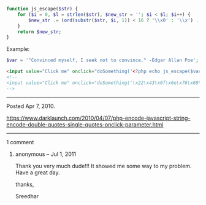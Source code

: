 ```php
function js_escape($str) {
	for ($i = 0, $l = strlen($str), $new_str = ''; $i < $l; $i++) {
		$new_str .= (ord(substr($str, $i, 1)) < 16 ? '\\x0' : '\\x') . dechex(ord(substr($str, $i, 1)));
	}
	return $new_str;
}
```

Example:
```php
$var = '"Convinced myself, I seek not to convince." -Edgar Allan Poe';
```
<script type="text/javascript">
function doSomething(foo) {
	alert(foo);
}
</script>
```html
<input value="Click me" onclick="doSomething('<?php echo js_escape($var); ?>');" type="button" />
<!--
<input value="Click me" onclick="doSomething('\x22\x43\x6f\x6e\x76\x69\x6e\x63\x65\x64\x20\x6d\x79\x73\x65\x6c\x66\x2c\x20\x49\x20\x73\x65\x65\x6b\x20\x6e\x6f\x74\x20\x74\x6f\x20\x63\x6f\x6e\x76\x69\x6e\x63\x65\x2e\x22\x20\x2d\x45\x64\x67\x61\x72\x20\x41\x6c\x6c\x61\x6e\x20\x50\x6f\x65');" type="button" />
-->
```

---

Posted Apr 7, 2010.

https://www.darklaunch.com/2010/04/07/php-encode-javascript-string-encode-double-quotes-single-quotes-onclick-parameter.html

---

1 comment

<ol>
    <li>
        <div>
            anonymous &ndash; Jul 1, 2011
            <div>
                <p>Thank you very much dude!!! It showed me some way to my problem. Have a great day.</p><p></p><p>thanks,</p><p>Sreedhar</p>
            </div>
        </div>
    </li>
</ol>
